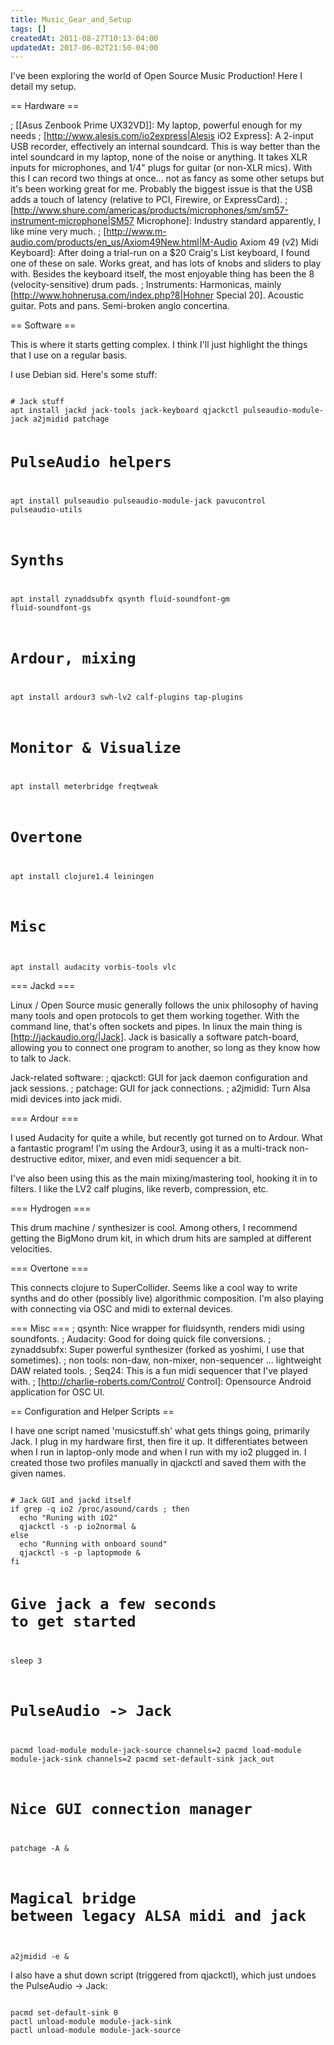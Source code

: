 ```yaml
---
title: Music_Gear_and_Setup
tags: []
createdAt: 2011-08-27T10:13-04:00
updatedAt: 2017-06-02T21:50-04:00
---
```


I've been exploring the world of Open Source Music Production! Here I detail my setup.

== Hardware ==

; [[Asus Zenbook Prime UX32VD]]: My laptop, powerful enough for my needs
; [http://www.alesis.com/io2express|Alesis iO2 Express]: A 2-input USB recorder, effectively an internal soundcard. This is way better than the intel soundcard in my laptop, none of the noise or anything. It takes XLR inputs for microphones, and 1/4" plugs for guitar (or non-XLR mics). With this I can record two things at once... not as fancy as some other setups but it's been working great for me. Probably the biggest issue is that the USB adds a touch of latency (relative to PCI, Firewire, or ExpressCard).
; [http://www.shure.com/americas/products/microphones/sm/sm57-instrument-microphone|SM57 Microphone]: Industry standard apparently, I like mine very much.
; [http://www.m-audio.com/products/en_us/Axiom49New.html|M-Audio Axiom 49 (v2) Midi Keyboard]: After doing a trial-run on a $20 Craig's List keyboard, I found one of these on sale. Works great, and has lots of knobs and sliders to play with. Besides the keyboard itself, the most enjoyable thing has been the 8 (velocity-sensitive) drum pads.
; Instruments: Harmonicas, mainly [http://www.hohnerusa.com/index.php?8|Hohner Special 20]. Acoustic guitar. Pots and pans. Semi-broken anglo concertina. 

== Software ==

This is where it starts getting complex. I think I'll just highlight the things that I use on a regular basis.

I use Debian sid. Here's some stuff:

<code>
# Jack stuff
apt install jackd jack-tools jack-keyboard qjackctl pulseaudio-module-jack a2jmidid patchage

# PulseAudio helpers
apt install pulseaudio pulseaudio-module-jack pavucontrol pulseaudio-utils

# Synths
apt install zynaddsubfx qsynth fluid-soundfont-gm fluid-soundfont-gs

# Ardour, mixing
apt install ardour3 swh-lv2 calf-plugins tap-plugins

# Monitor & Visualize
apt install meterbridge freqtweak

# Overtone
apt install clojure1.4 leiningen

# Misc
apt install audacity vorbis-tools vlc
</code>

=== Jackd ===

Linux / Open Source music generally follows the unix philosophy of having many tools and open protocols to get them working together. With the command line, that's often sockets and pipes. In linux the main thing is [http://jackaudio.org/|Jack]. Jack is basically a software patch-board, allowing you to connect one program to another, so long as they know how to talk to Jack.

Jack-related software:
; qjackctl: GUI for jack daemon configuration and jack sessions.
; patchage: GUI for jack connections.
; a2jmidid: Turn Alsa midi devices into jack midi.

=== Ardour ===

I used Audacity for quite a while, but recently got turned on to Ardour. What a fantastic program! I'm using the Ardour3, using it as a multi-track non-destructive editor, mixer, and even midi sequencer a bit.

I've also been using this as the main mixing/mastering tool, hooking it in to filters. I like the LV2 calf plugins, like reverb, compression, etc.

=== Hydrogen ===

This drum machine / synthesizer is cool. Among others, I recommend getting the BigMono drum kit, in which drum hits are sampled at different velocities.

=== Overtone ===

This connects clojure to SuperCollider. Seems like a cool way to write synths and do other (possibly live) algorithmic composition. I'm also playing with connecting via OSC and midi to external devices.

=== Misc ===
; qsynth: Nice wrapper for fluidsynth, renders midi using soundfonts.
; Audacity: Good for doing quick file conversions.
; zynaddsubfx: Super powerful synthesizer (forked as yoshimi, I use that sometimes).
; non tools: non-daw, non-mixer, non-sequencer ... lightweight DAW related tools.
; Seq24: This is a fun midi sequencer that I've played with.
; [http://charlie-roberts.com/Control/ Control]: Opensource Android application for OSC UI.

== Configuration and Helper Scripts ==

I have one script named 'musicstuff.sh' what gets things going, primarily Jack. I plug in my hardware first, then fire it up. It differentiates between when I run in laptop-only mode and when I run with my io2 plugged in. I created those two profiles manually in qjackctl and saved them with the given names.

<code>
# Jack GUI and jackd itself
if grep -q io2 /proc/asound/cards ; then
  echo "Runing with iO2"
  qjackctl -s -p io2normal &
else
  echo "Running with onboard sound"
  qjackctl -s -p laptopmode &
fi

# Give jack a few seconds to get started
sleep 3

# PulseAudio -> Jack
pacmd load-module module-jack-source channels=2
pacmd load-module module-jack-sink channels=2
pacmd set-default-sink jack_out

# Nice GUI connection manager
patchage -A &

# Magical bridge between legacy ALSA midi and jack
a2jmidid -e &
</code>

I also have a shut down script (triggered from qjackctl), which just undoes the PulseAudio -> Jack:

<code>
pacmd set-default-sink 0
pactl unload-module module-jack-sink
pactl unload-module module-jack-source
</code>


